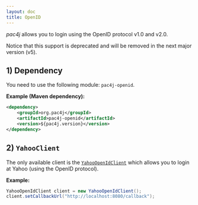 ```yaml
---
layout: doc
title: OpenID
---
```


*pac4j* allows you to login using the OpenID protocol v1.0 and v2.0.

Notice that this support is deprecated and will be removed in the next major version (v5).

## 1) Dependency

You need to use the following module: `pac4j-openid`.

**Example (Maven dependency):**

```xml
<dependency>
    <groupId>org.pac4j</groupId>
    <artifactId>pac4j-openid</artifactId>
    <version>${pac4j.version}</version>
</dependency>
```

## 2) `YahooClient`

The only available client is the [`YahooOpenIdClient`](https://github.com/pac4j/pac4j/blob/master/pac4j-openid/src/main/java/org/pac4j/openid/client/YahooOpenIdClient.java) which allows you to login at Yahoo (using the OpenID protocol).

**Example:**

```java
YahooOpenIdClient client = new YahooOpenIdClient();
client.setCallbackUrl("http://localhost:8080/callback");
```
